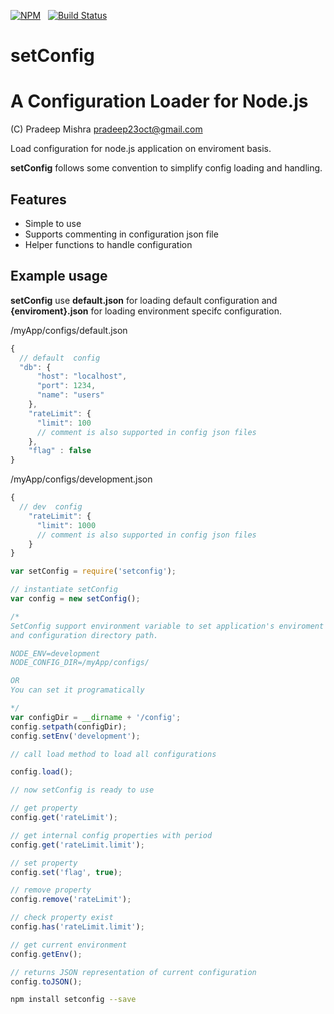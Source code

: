 [![NPM](https://nodei.co/npm/setconfig.svg?downloads=true&downloadRank=true)](https://nodei.co/npm/setconfig/)&nbsp;&nbsp;
[![Build Status](https://travis-ci.org/pradeep-mishra/node-setconfig.svg)](https://travis-ci.org/pradeep-mishra/node-setconfig)



setConfig
=========
A Configuration Loader for Node.js
=======


(C) Pradeep Mishra <pradeep23oct@gmail.com>

Load configuration for node.js application on enviroment basis.

**setConfig** follows some convention to simplify config loading and handling.

Features
--------

* Simple to use
* Supports commenting in configuration json file
* Helper functions to handle configuration



Example usage
-------------
**setConfig** use **default.json** for loading default configuration and **{enviroment}.json** for loading environment specifc configuration.

/myApp/configs/default.json

```javascript
{
  // default  config
  "db": {
      "host": "localhost",
      "port": 1234,
      "name": "users"
    },
    "rateLimit": {
      "limit": 100
      // comment is also supported in config json files
    },
    "flag" : false
}

```

/myApp/configs/development.json

```javascript
{
  // dev  config
    "rateLimit": {
      "limit": 1000
      // comment is also supported in config json files
    }
}

```

```javascript
var setConfig = require('setconfig');

// instantiate setConfig
var config = new setConfig();

/*
SetConfig support environment variable to set application's enviroment 
and configuration directory path.

NODE_ENV=development
NODE_CONFIG_DIR=/myApp/configs/

OR
You can set it programatically

*/
var configDir = __dirname + '/config';
config.setpath(configDir);
config.setEnv('development');

// call load method to load all configurations

config.load();

// now setConfig is ready to use

// get property
config.get('rateLimit');

// get internal config properties with period
config.get('rateLimit.limit');

// set property
config.set('flag', true);

// remove property
config.remove('rateLimit');

// check property exist
config.has('rateLimit.limit');

// get current environment
config.getEnv();

// returns JSON representation of current configuration
config.toJSON();
```



```bash
npm install setconfig --save
```
